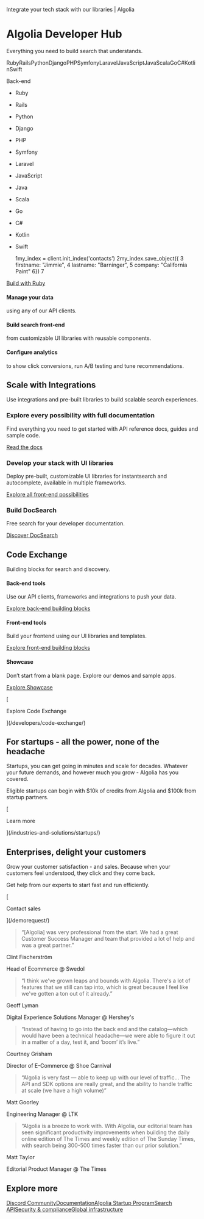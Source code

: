 Integrate your tech stack with our libraries | Algolia

Algolia Developer Hub
=====================

Everything you need to build search that understands.

RubyRailsPythonDjangoPHPSymfonyLaravelJavaScriptJavaScalaGoC#KotlinSwift

Back-end

*   Ruby
    
*   Rails
    
*   Python
    
*   Django
    
*   PHP
    
*   Symfony
    
*   Laravel
    
*   JavaScript
    
*   Java
    
*   Scala
    
*   Go
    
*   C#
    
*   Kotlin
    
*   Swift
    

    1my_index = client.init_index('contacts')
    2my_index.save_object({
    3  firstname: "Jimmie",
    4  lastname: "Barninger",
    5  company: "California Paint"
    6})
    7

[Build with Ruby](https://www.algolia.com/developers/search-api-ruby/)

#### Manage your data

using any of our API clients.

#### Build search front-end

from customizable UI libraries with reusable components.

#### Configure analytics

to show click conversions, run A/B testing and tune recommendations.

Scale with Integrations
-----------------------

Use integrations and pre-built libraries to build scalable search experiences.

### Explore every possibility with full documentation

Find everything you need to get started with API reference docs, guides and sample code.

[Read the docs](https://www.algolia.com/doc/)

### Develop your stack with UI libraries

Deploy pre-built, customizable UI libraries for instantsearch and autocomplete, available in multiple frameworks.

[Explore all front-end possibilities](/developers/search-ui/)

### Build DocSearch

Free search for your developer documentation.

[Discover DocSearch](https://docsearch.algolia.com/)

Code Exchange
-------------

Building blocks for search and discovery.

#### Back-end tools

Use our API clients, frameworks and integrations to push your data.

[Explore back-end building blocks](/developers/code-exchange/backend-tools/?page=1)

#### Front-end tools

Build your frontend using our UI libraries and templates.

[Explore front-end building blocks](/developers/code-exchange/frontend-tools/?page=1)

#### Showcase

Don’t start from a blank page. Explore our demos and sample apps.

[Explore Showcase](/developers/code-exchange/showcase/?page=1)

[

Explore Code Exchange

](/developers/code-exchange/)

For startups - all the power, none of the headache
--------------------------------------------------

Startups, you can get going in minutes and scale for decades. Whatever your future demands, and however much you grow - Algolia has you covered.

Eligible startups can begin with $10k of credits from Algolia and $100k from startup partners.

[

Learn more

](/industries-and-solutions/startups/)

Enterprises, delight your customers
-----------------------------------

Grow your customer satisfaction - and sales. Because when your customers feel understood, they click and they come back.

Get help from our experts to start fast and run efficiently.

[

Contact sales

](/demorequest/)

> “\[Algolia\] was very professional from the start. We had a great Customer Success Manager and team that provided a lot of help and was a great partner.”

Clint Fischerström

Head of Ecommerce @ Swedol

> “I think we’ve grown leaps and bounds with Algolia. There's a lot of features that we still can tap into, which is great because I feel like we've gotten a ton out of it already.”

Geoff Lyman

Digital Experience Solutions Manager @ Hershey's

> “Instead of having to go into the back end and the catalog—which would have been a technical headache—we were able to figure it out in a matter of a day, test it, and ‘boom’ it’s live.”

Courtney Grisham

Director of E-Commerce @ Shoe Carnival

> “Algolia is very fast — able to keep up with our level of traffic… The API and SDK options are really great, and the ability to handle traffic at scale (we have a high volume)”

Matt Goorley

Engineering Manager @ LTK

> “Algolia is a breeze to work with. With Algolia, our editorial team has seen significant productivity improvements when building the daily online edition of The Times and weekly edition of The Sunday Times, with search being 300-500 times faster than our prior solution.”

Matt Taylor

Editorial Product Manager @ The Times

Explore more
------------

[Discord Community](https://discord.com/invite/ytbZuTQukV)[Documentation](https://www.algolia.com/doc/)[Algolia Startup Program](/industries-and-solutions/startups/)[Search API](/developers/search-api/)[Security & compliance](/distributed-secure/security-compliance/)[Global infrastructure](/distributed-secure/global-infrastructure/)